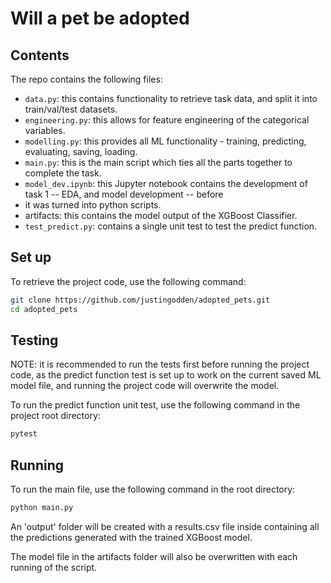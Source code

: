 # Will a pet be adopted

## Contents
The repo contains the following files:
* `data.py`: this contains functionality to retrieve task data, and split it into train/val/test datasets.
* `engineering.py`: this allows for feature engineering of the categorical variables.
* `modelling.py`: this provides all ML functionality - training, predicting, evaluating, saving, loading.
* `main.py`: this is the main script which ties all the parts together to complete the task.
* `model_dev.ipynb`: this Jupyter notebook contains the development of task 1 -- EDA, and model development -- before
* it was turned into python scripts. 
* artifacts: this contains the model output of the XGBoost Classifier.
* `test_predict.py`: contains a single unit test to test the predict function.

## Set up
To retrieve the project code, use the following command:
```bash
git clone https://github.com/justingodden/adopted_pets.git
cd adopted_pets
```

## Testing
NOTE: it is recommended to run the tests first before running the project code, as the predict function test is set up
to work on the current saved ML model file, and running the project code will overwrite the model.

To run the predict function unit test, use the following command in the project root directory:
```bash
pytest
```

## Running
To run the main file, use the following command in the root directory:
```bash
python main.py
```

An 'output' folder will be created with a results.csv file inside containing all the predictions generated with the
trained XGBoost model.

The model file in the artifacts folder will also be overwritten with each running of the script.
